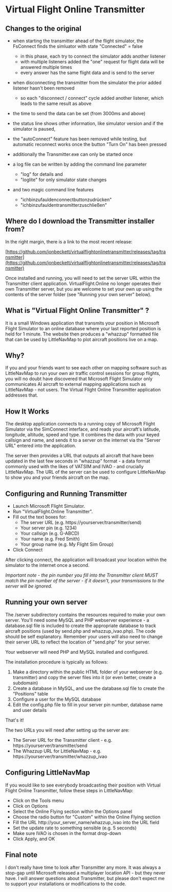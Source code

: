 # Virtual Flight Online Transmitter

## Changes to the original
 * when starting the transmitter ahead of the flight simulator, the FsConnect finds the simluator with state "Connected" = false
   
   * in this phase, each try to connect the simulator adds another listener
   * with multiple listeners added the "one" request for flight data will be answered multiple times
   * every answer has the same flight data and is send to the server

 * when disconnecting the transmitter from the simulator the prior added listener hasn't been removed
   * so each "disconnect / connect" cycle added another listener, which leads to the same result as above

 * the time to send the data can be set (from 3000ms and above)
 
 * the status line shows other information, like simulator version and if the simulator is paused, 
 
 * the "autoConnect" feature has been removed while testing, but automatic reconnect works once the button "Turn On" has been pressed
 
 * additionally the Transmitter.exe can only be started once
 
 * a log file can be written by adding the command line parameter
   * "log"  for details and 
   * "loglite" for only simulator state changes 
   
 * and two magic command line features
   * "ichbinzufauldenconnectbuttonzudrücken"
   * "ichbinzufauldentransmitterzuschließen"

## Where do I download the Transmitter installer from?

In the right margin, there is a link to the most recent release:

[https://github.com/jonbeckett/virtualflightonlinetransmitter/releases/tag/transmitter](https://github.com/jonbeckett/virtualflightonlinetransmitter/releases/tag/transmitter)

Once installed and running, you will need to set the server URL within the Transmitter client application. VirtualFlight.Online no longer operates their own Transmitter server, but you are welcome to set your own up using the contents of the server folder (see "Running your own server" below).

## What is "Virtual Flight Online Transmitter" ?

It is a small Windows application that transmits your position in Microsoft Flight Simulator to an online database where your last reported position is held for 1 minute. The website then produces a "whazzup" formatted file that can be used by LittleNavMap to plot aircraft positions live on a map.

## Why?

If you and your friends want to see each other on mapping software such as LittleNavMap to run your own air traffic control sessions for group flights, you will no doubt have discovered that Microsoft Flight Simulator only communicates AI aircraft to external mapping applications such as LittleNavMap - not users. The Virtual Flight Online Transmitter application addresses that.

## How It Works

The desktop application connects to a running copy of Microsoft Flight Simulator via the SimConnect interface, and reads your aircraft's latitude, longitude, altitude, speed and type. It combines the data with your keyed callsign and name, and sends it to a server on the internet via the "Server URL" entered into the application.

The server then provides a URL that outputs all aircraft that have been updated in the last few seconds in "whazzup" format - a data format commonly used with the likes of VATSIM and IVAO - and crucially LittleNavMap. The URL of the server can be used to configure LittleNavMap to show you and your friends aircraft on the map.

## Configuring and Running Transmitter

* Launch Microsoft Flight Simulator.
* Run "VirtualFlight.Online Transmitter".
* Fill out the text boxes for:
  * The server URL (e.g. https://yourserver/transmitter/send)
  * Your server pin (e.g. 1234)
  * Your callsign (e.g. G-ABCD)
  * Your name (e.g. Fred Smith)
  * Your group name (e.g. My Flight Sim Group)
* Click Connect

After clicking connect, the application will broadcast your location within the simulator to the internet once a second.

*Important note - the pin number you fill into the Transmitter client MUST match the pin number of the server - if it doesn't, your transmissions to the server will be ignored.*

## Running your own server

The /server subdirectory contains the resources required to make your own server. You'll need some MySQL and PHP webserver experience - a database.sql file is included to create the appropriate database to track aircraft positions (used by send.php and whazzup_ivao.php). The code should be self explanatory. Remember your users will also need to change their server URL to reflect the location of "send.php" for your server.

Your webserver will need PHP and MySQL installed and configured.

The installation procedure is typically as follows:

1. Make a directory within the public HTML folder of your webserver (e.g. transmitter) and copy the server files into it (or even better, create a subdomain)
2. Create a database in MySQL, and use the database.sql file to create the "Positions" table
3. Configure a user for the MySQL database
4. Edit the config.php file to fill in your server pin number, database name and user details

That's it!

The two URLs you will need after setting up the server are:

* The Server URL for the Transmitter client - e.g. https://yourserver/transmitter/send
* The Whazzup URL for LittleNavMap - e.g. https://yourserver/transmitter/whazzup_ivao

## Configuring LittleNavMap

If you would like to see everybody broadcasting their position with Virtual Flight Online Transmitter, follow these steps in LittleNavMap:

* Click on the Tools menu
* Click on Options
* Select the Online Flying section within the Options panel
* Choose the radio button for "Custom" within the Online Flying section
* Fill the URL http://your_server_name/whazzup_ivao into the URL field
* Set the update rate to something sensible (e.g. 5 seconds)
* Make sure IVAO is chosen in the format drop-down
* Click Apply, and OK

## Final note

I don't really have time to look after Transmitter any more. It was always a stop-gap until Microsoft released a multiplayer location API - but they never have. I will answer questions about Transmitter, but please don't expect me to support your installations or modifications to the code.
